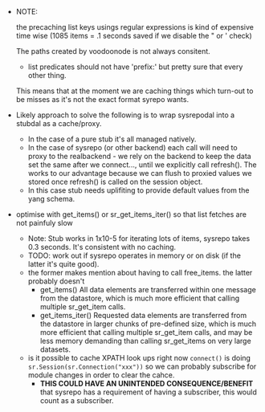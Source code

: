  - NOTE:

    the precaching list keys usings regular expressions is kind of expensive time wise
      (1085 items = .1 seconds saved if we disable the " or ' check)

    The paths created by voodoonode is not always consitent.
     - list predicates should not have 'prefix:' but pretty sure that every other thing.

     This means that at the moment we are caching things which turn-out to be misses as it's
     not the exact format syrepo wants.


 - Likely approach to solve the following is to wrap sysrepodal into a stubdal as a cache/proxy.
   - In the case of a pure stub it's all managed natively.
   - In the case of sysrepo (or other backend) each call will need to proxy to the realbackend - we rely on the backend to keep the data set the same after we connect..., until we explicitly call refresh(). The works to our advantage because we can flush to proxied values we stored once refresh() is called on the session object.
   - In this case stub needs uplifiting to provide default values from the yang schema.



- optimise with get_items() or sr_get_items_iter() so that list fetches are not painfuly slow
  - Note: Stub works in 1x10-5 for iterating lots of items, sysrepo takes 0.3 seconds. It's consistent with no caching.
  - TODO: work out if sysrepo operates in memory or on disk (if the latter it's quite good).
  - the former makes mention about having to call free_items. the latter probably doesn't
    - get_items()
    All data elements are transferred within one message from the datastore, which is much more efficient that calling multiple sr_get_item calls.
    - get_items_iter()
    Requested data elements are transferred from the datastore in larger chunks of pre-defined size, which is much more efficient that calling multiple sr_get_item calls, and may be less memory demanding than calling sr_get_items on very large datasets.
  - is it possible to cache XPATH look ups right now `connect()` is doing `sr.Session(sr.Connection("xxx"))` so we can probably subscribe for module changes in order to clear the cahce.
     - **THIS COULD HAVE AN UNINTENDED CONSEQUENCE/BENEFIT** that sysrepo has a requirement of having a subscriber, this would count as a subscriber.
